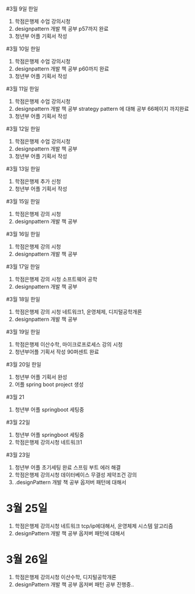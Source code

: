 #3월 9일 한일
1. 학점은행제 수업 강의시청
2. designpattern 개발 책 공부 p57까지 완료
3. 청년부 어플 기획서 작성

#3월 10일 한일
1. 학점은행제 수업 강의시청
2. designpattern 개발 책 공부 p60까지 완료
3. 청년부 어플 기획서 작성

#3월 11일 한일
1. 학점은행제 수업 강의시청
2. designpattern 개발 책 공부 strategy pattern 에 대해 공부 66페이지 까지완료
3. 청년부 어플 기획서 작성

#3월 12일 한일
1. 학점은행제 수업 강의시청
2. designpattern 개발 책 공부
3. 청년부 어플 기획서 작성

#3월 13일 한일
1. 학점은행제 추가 신청
2. 청년부 어플 기획서 작성

#3월 15일 한일
1. 학점은행제 강의 시청
2. designpattern 개발 책 공부

#3월 16일 한일
1. 학점은행제 강의 시청
2. designpattern 개발 책 공부

#3월 17일 한일
1. 학점은행제 강의 시청 소프트웨어 공학
2. designpattern 개발 책 공부

#3월 18일 한일
1. 학점은행제 강의 시청 네트워크1, 운영체제, 디지털공학개론
2. designpattern 개발 책 공부

#3월 19일 한일
1. 학점은행제 이산수학, 마이크로프로세스 강의 시청
2. 청년부어플 기획서 작성 90퍼센트 완료

#3월 20일 한일
1. 청년부 어플 기획서 완성
2. 어플 spring boot project 생성 

#3월 21 
1. 청년부 어플 springboot 세팅중

#3월 22일 
1. 청년부 어플 springboot 세팅중
2. 학점은행제 강의시청 네트워크1

#3월 23일
1. 청년부 어플 초기세팅 완료 스프링 부트 에러 해결
2. 학점은행제 강의시청 데이터베이스 무결성 제약조건 강의
3. .designPattern 개발 책 공부 옵저버 패턴에 대해서

# 3월 25일
1. 학점은행제 강의시청 네트워크 tcp/ip에대해서, 운영체제 시스템 알고리즘
2. designPattern 개발 책 공부 옵저버 패턴에 대해서

# 3월 26일
1. 학점은행제 강의시청 이산수학, 디지털공학개론
2. designPattern 개발 책 공부 옵저버 패턴 공부 진행중..
